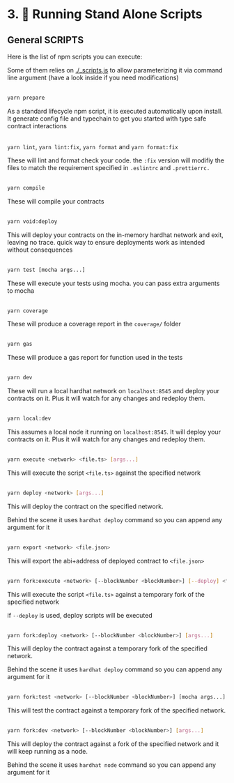 # 3. 📱 Running Stand Alone Scripts 

## General SCRIPTS

Here is the list of npm scripts you can execute:

Some of them relies on [./\_scripts.js](./_scripts.js) to allow parameterizing it via command line argument (have a look inside if you need modifications)
<br/><br/>

```bash
yarn prepare
```

As a standard lifecycle npm script, it is executed automatically upon install. It generate config file and typechain to get you started with type safe contract interactions
<br/><br/>

`yarn lint`, `yarn lint:fix`, `yarn format` and `yarn format:fix`

These will lint and format check your code. the `:fix` version will modifiy the files to match the requirement specified in `.eslintrc` and `.prettierrc.`
<br/><br/>

```bash
yarn compile
```

These will compile your contracts
<br/><br/>

```bash
yarn void:deploy
```

This will deploy your contracts on the in-memory hardhat network and exit, leaving no trace. quick way to ensure deployments work as intended without consequences
<br/><br/>

```bash
yarn test [mocha args...]
```

These will execute your tests using mocha. you can pass extra arguments to mocha
<br/><br/>

```bash
yarn coverage
```

These will produce a coverage report in the `coverage/` folder
<br/><br/>

```bash
yarn gas
```

These will produce a gas report for function used in the tests
<br/><br/>

```bash
yarn dev
```

These will run a local hardhat network on `localhost:8545` and deploy your contracts on it. Plus it will watch for any changes and redeploy them.
<br/><br/>

```bash
yarn local:dev
```

This assumes a local node it running on `localhost:8545`. It will deploy your contracts on it. Plus it will watch for any changes and redeploy them.
<br/><br/>

```bash
yarn execute <network> <file.ts> [args...]
```

This will execute the script `<file.ts>` against the specified network
<br/><br/>

```bash
yarn deploy <network> [args...]
```

This will deploy the contract on the specified network.

Behind the scene it uses `hardhat deploy` command so you can append any argument for it
<br/><br/>

```bash
yarn export <network> <file.json>
```

This will export the abi+address of deployed contract to `<file.json>`
<br/><br/>

```bash
yarn fork:execute <network> [--blockNumber <blockNumber>] [--deploy] <file.ts> [args...]
```

This will execute the script `<file.ts>` against a temporary fork of the specified network

if `--deploy` is used, deploy scripts will be executed
<br/><br/>

```bash
yarn fork:deploy <network> [--blockNumber <blockNumber>] [args...]
```

This will deploy the contract against a temporary fork of the specified network.

Behind the scene it uses `hardhat deploy` command so you can append any argument for it
<br/><br/>

```bash
yarn fork:test <network> [--blockNumber <blockNumber>] [mocha args...]
```

This will test the contract against a temporary fork of the specified network.
<br/><br/>

```bash
yarn fork:dev <network> [--blockNumber <blockNumber>] [args...]
```

This will deploy the contract against a fork of the specified network and it will keep running as a node.

Behind the scene it uses `hardhat node` command so you can append any argument for it
